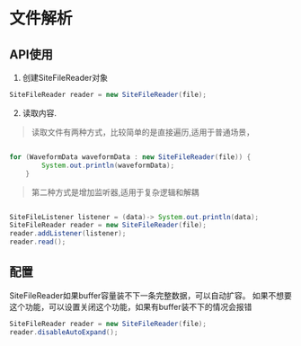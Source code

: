 # 文件解析

## API使用


1. 创建SiteFileReader对象

```java
SiteFileReader reader = new SiteFileReader(file);
```

2. 读取内容.

> 读取文件有两种方式，比较简单的是直接遍历,适用于普通场景，
```java

for (WaveformData waveformData : new SiteFileReader(file)) {
        System.out.println(waveformData);
    }
```

> 第二种方式是增加监听器,适用于复杂逻辑和解耦
```java

SiteFileListener listener = (data)-> System.out.println(data);
SiteFileReader reader = new SiteFileReader(file);
reader.addListener(listener);
reader.read();

```

## 配置
SiteFileReader如果buffer容量装不下一条完整数据，可以自动扩容。 
如果不想要这个功能，可以设置关闭这个功能，如果有buffer装不下的情况会报错

```java
SiteFileReader reader = new SiteFileReader(file);
reader.disableAutoExpand();

```
